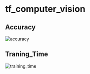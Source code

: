 # tf_computer_vision


## Accuracy
![accuracy](https://user-images.githubusercontent.com/40724238/43138894-d9ca67fe-8f3f-11e8-8576-68758bad8733.png)

## Traning_Time
![training_time](https://user-images.githubusercontent.com/40724238/43138909-e1dbfe3a-8f3f-11e8-8d49-de65bdce27a9.png)
